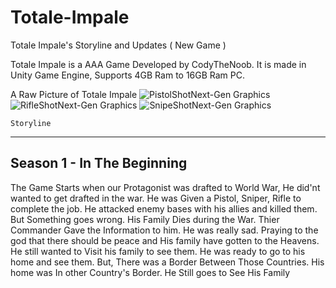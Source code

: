 # Totale-Impale
Totale Impale's Storyline and Updates ( New Game )

Totale Impale is a AAA Game Developed by CodyTheNoob.
It is made in Unity Game Engine, Supports 4GB Ram to 16GB Ram PC.

A Raw Picture of Totale Impale
![PistolShotNext-Gen Graphics](https://user-images.githubusercontent.com/92101427/186935199-c2652392-f7e5-4264-82c3-c669469d7b14.png)
![RifleShotNext-Gen Graphics](https://user-images.githubusercontent.com/92101427/186935206-e5a86891-9d6b-42a5-a06b-3437979792c9.png)
![SnipeShotNext-Gen Graphics](https://user-images.githubusercontent.com/92101427/186935212-0c26f625-4bc9-4fa0-9ddb-e9a2bbb05302.png)


    Storyline
------------------
Season 1 - In The Beginning
-----------------------------

The Game Starts when our Protagonist was drafted to World War, He did'nt wanted to get drafted in the war.
He was Given a Pistol, Sniper, Rifle to complete the job. He attacked enemy bases with his allies and killed them.
But Something goes wrong. His Family Dies during the War. Thier Commander Gave the Information to him.
He was really sad. Praying to the god that there should be peace and His family have gotten to the Heavens.
He still wanted to Visit his family to see them. He was ready to go to his home and see them.
But, There was a Border Between Those Countries. His home was In other Country's Border.
He Still goes to See His Family
